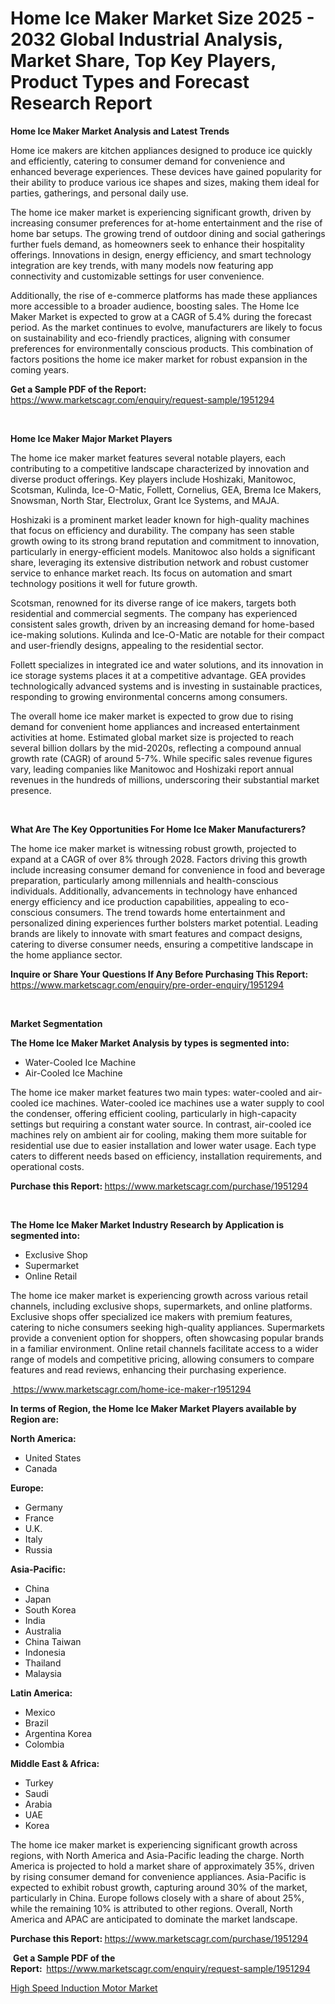 <p><h1>Home Ice Maker Market Size 2025 - 2032 Global Industrial Analysis, Market Share, Top Key Players, Product Types and Forecast Research Report</h1></p><p><strong>Home Ice Maker Market Analysis and Latest Trends</strong></p>
<p><p>Home ice makers are kitchen appliances designed to produce ice quickly and efficiently, catering to consumer demand for convenience and enhanced beverage experiences. These devices have gained popularity for their ability to produce various ice shapes and sizes, making them ideal for parties, gatherings, and personal daily use.</p><p>The home ice maker market is experiencing significant growth, driven by increasing consumer preferences for at-home entertainment and the rise of home bar setups. The growing trend of outdoor dining and social gatherings further fuels demand, as homeowners seek to enhance their hospitality offerings. Innovations in design, energy efficiency, and smart technology integration are key trends, with many models now featuring app connectivity and customizable settings for user convenience.</p><p>Additionally, the rise of e-commerce platforms has made these appliances more accessible to a broader audience, boosting sales. The Home Ice Maker Market is expected to grow at a CAGR of 5.4% during the forecast period. As the market continues to evolve, manufacturers are likely to focus on sustainability and eco-friendly practices, aligning with consumer preferences for environmentally conscious products. This combination of factors positions the home ice maker market for robust expansion in the coming years.</p></p>
<p><strong>Get a Sample PDF of the Report:&nbsp;</strong> <a href="https://www.marketscagr.com/enquiry/request-sample/1951294?utm_campaign=2390&utm_medium=2&utm_source=Github&utm_content=ia&utm_term=16022025&utm_id=home-ice-maker">https://www.marketscagr.com/enquiry/request-sample/1951294</a></p>
<p>&nbsp;</p>
<p><strong>Home Ice Maker Major Market Players</strong></p>
<p><p>The home ice maker market features several notable players, each contributing to a competitive landscape characterized by innovation and diverse product offerings. Key players include Hoshizaki, Manitowoc, Scotsman, Kulinda, Ice-O-Matic, Follett, Cornelius, GEA, Brema Ice Makers, Snowsman, North Star, Electrolux, Grant Ice Systems, and MAJA.</p><p>Hoshizaki is a prominent market leader known for high-quality machines that focus on efficiency and durability. The company has seen stable growth owing to its strong brand reputation and commitment to innovation, particularly in energy-efficient models. Manitowoc also holds a significant share, leveraging its extensive distribution network and robust customer service to enhance market reach. Its focus on automation and smart technology positions it well for future growth.</p><p>Scotsman, renowned for its diverse range of ice makers, targets both residential and commercial segments. The company has experienced consistent sales growth, driven by an increasing demand for home-based ice-making solutions. Kulinda and Ice-O-Matic are notable for their compact and user-friendly designs, appealing to the residential sector.</p><p>Follett specializes in integrated ice and water solutions, and its innovation in ice storage systems places it at a competitive advantage. GEA provides technologically advanced systems and is investing in sustainable practices, responding to growing environmental concerns among consumers.</p><p>The overall home ice maker market is expected to grow due to rising demand for convenient home appliances and increased entertainment activities at home. Estimated global market size is projected to reach several billion dollars by the mid-2020s, reflecting a compound annual growth rate (CAGR) of around 5-7%. While specific sales revenue figures vary, leading companies like Manitowoc and Hoshizaki report annual revenues in the hundreds of millions, underscoring their substantial market presence.</p></p>
<p>&nbsp;</p>
<p><strong>What Are The Key Opportunities For Home Ice Maker Manufacturers?</strong></p>
<p><p>The home ice maker market is witnessing robust growth, projected to expand at a CAGR of over 8% through 2028. Factors driving this growth include increasing consumer demand for convenience in food and beverage preparation, particularly among millennials and health-conscious individuals. Additionally, advancements in technology have enhanced energy efficiency and ice production capabilities, appealing to eco-conscious consumers. The trend towards home entertainment and personalized dining experiences further bolsters market potential. Leading brands are likely to innovate with smart features and compact designs, catering to diverse consumer needs, ensuring a competitive landscape in the home appliance sector.</p></p>
<p><strong>Inquire or Share Your Questions If Any Before Purchasing This Report:</strong> <a href="https://www.marketscagr.com/enquiry/pre-order-enquiry/1951294?utm_campaign=2390&utm_medium=2&utm_source=Github&utm_content=ia&utm_term=16022025&utm_id=home-ice-maker">https://www.marketscagr.com/enquiry/pre-order-enquiry/1951294</a></p>
<p>&nbsp;</p>
<p><strong>Market Segmentation</strong></p>
<p><strong>The Home Ice Maker Market Analysis by types is segmented into:</strong></p>
<p><ul><li>Water-Cooled Ice Machine</li><li>Air-Cooled Ice Machine</li></ul></p>
<p><p>The home ice maker market features two main types: water-cooled and air-cooled ice machines. Water-cooled ice machines use a water supply to cool the condenser, offering efficient cooling, particularly in high-capacity settings but requiring a constant water source. In contrast, air-cooled ice machines rely on ambient air for cooling, making them more suitable for residential use due to easier installation and lower water usage. Each type caters to different needs based on efficiency, installation requirements, and operational costs.</p></p>
<p><strong>Purchase this Report:&nbsp;</strong><a href="https://www.marketscagr.com/purchase/1951294?utm_campaign=2390&utm_medium=2&utm_source=Github&utm_content=ia&utm_term=16022025&utm_id=home-ice-maker">https://www.marketscagr.com/purchase/1951294</a></p>
<p>&nbsp;</p>
<p><strong>The Home Ice Maker Market Industry Research by Application is segmented into:</strong></p>
<p><ul><li>Exclusive Shop</li><li>Supermarket</li><li>Online Retail</li></ul></p>
<p><p>The home ice maker market is experiencing growth across various retail channels, including exclusive shops, supermarkets, and online platforms. Exclusive shops offer specialized ice makers with premium features, catering to niche consumers seeking high-quality appliances. Supermarkets provide a convenient option for shoppers, often showcasing popular brands in a familiar environment. Online retail channels facilitate access to a wider range of models and competitive pricing, allowing consumers to compare features and read reviews, enhancing their purchasing experience.</p></p>
<p><a href="https://www.marketscagr.com/home-ice-maker-r1951294?utm_campaign=2390&utm_medium=2&utm_source=Github&utm_content=ia&utm_term=16022025&utm_id=home-ice-maker">&nbsp;https://www.marketscagr.com/home-ice-maker-r1951294</a></p>
<p><strong>In terms of Region, the Home Ice Maker Market Players available by Region are:</strong></p>
<p>
    <p> <strong> North America: </strong>
        <ul>
            <li>United States</li>
            <li>Canada</li>
        </ul>
        </p> 
    <p> <strong> Europe: </strong>
        <ul>
            <li>Germany</li>
            <li>France</li>
            <li>U.K.</li>
            <li>Italy</li>
            <li>Russia</li>
        </ul>
        </p> 
    <p> <strong> Asia-Pacific: </strong>
        <ul>
            <li>China</li>
            <li>Japan</li>
            <li>South Korea</li>
            <li>India</li>
            <li>Australia</li>
            <li>China Taiwan</li>
            <li>Indonesia</li>
            <li>Thailand</li>
            <li>Malaysia</li>
        </ul>
        </p> 
    <p> <strong> Latin America: </strong>
        <ul>
            <li>Mexico</li>
            <li>Brazil</li>
            <li>Argentina Korea</li>
            <li>Colombia</li>
        </ul>
        </p> 
    <p> <strong> Middle East & Africa: </strong>
        <ul>
            <li>Turkey</li>
            <li>Saudi</li>
            <li>Arabia</li>
            <li>UAE</li>
            <li>Korea</li>
        </ul>
    </p>
    </p>
<p><p>The home ice maker market is experiencing significant growth across regions, with North America and Asia-Pacific leading the charge. North America is projected to hold a market share of approximately 35%, driven by rising consumer demand for convenience appliances. Asia-Pacific is expected to exhibit robust growth, capturing around 30% of the market, particularly in China. Europe follows closely with a share of about 25%, while the remaining 10% is attributed to other regions. Overall, North America and APAC are anticipated to dominate the market landscape.</p></p>
<p><strong>Purchase this Report: </strong><a href="https://www.marketscagr.com/purchase/1951294?utm_campaign=2390&utm_medium=2&utm_source=Github&utm_content=ia&utm_term=16022025&utm_id=home-ice-maker">https://www.marketscagr.com/purchase/1951294</a></p>
<p>&nbsp;<strong>Get a Sample PDF of the Report:&nbsp;&nbsp;</strong><a href="https://www.marketscagr.com/enquiry/request-sample/1951294?utm_campaign=2390&utm_medium=2&utm_source=Github&utm_content=ia&utm_term=16022025&utm_id=home-ice-maker">https://www.marketscagr.com/enquiry/request-sample/1951294</a></p>
<p><strong></strong></p>
<p><p><a href="https://github.com/nabadeneme/Market-Research-Report-List-1/blob/main/high-speed-induction-motor-market.md?utm_campaign=2390&utm_medium=2&utm_source=Github&utm_content=ia&utm_term=16022025&utm_id=home-ice-maker">High Speed Induction Motor Market</a></p></p>